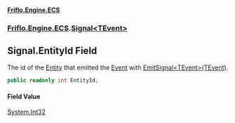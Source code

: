 #### [Friflo.Engine.ECS](index.md 'index')
### [Friflo.Engine.ECS](Friflo.Engine.ECS.md 'Friflo.Engine.ECS').[Signal&lt;TEvent&gt;](Signal_TEvent_.md 'Friflo.Engine.ECS.Signal<TEvent>')

## Signal<TEvent>.EntityId Field

The id of the [Entity](Signal_TEvent_.Entity.md 'Friflo.Engine.ECS.Signal<TEvent>.Entity') that emitted the [Event](Signal_TEvent_.Event.md 'Friflo.Engine.ECS.Signal<TEvent>.Event') with [EmitSignal&lt;TEvent&gt;(TEvent)](Entity.EmitSignal_TEvent_(TEvent).md 'Friflo.Engine.ECS.Entity.EmitSignal<TEvent>(TEvent)').

```csharp
public readonly int EntityId;
```

#### Field Value
[System.Int32](https://docs.microsoft.com/en-us/dotnet/api/System.Int32 'System.Int32')